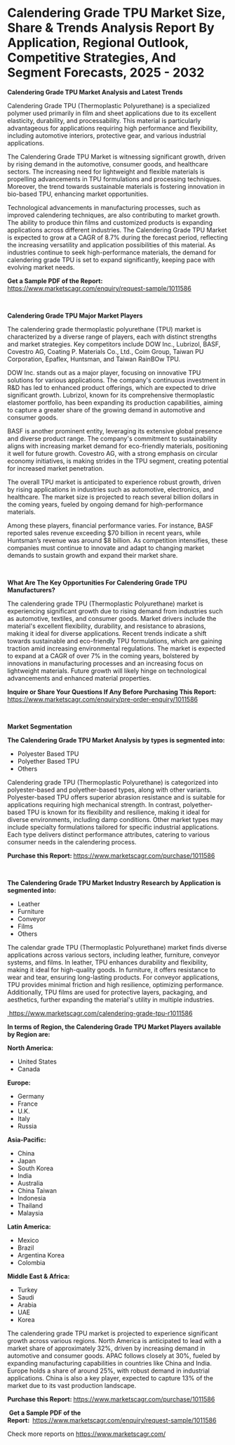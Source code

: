 <p><h1>Calendering Grade TPU Market Size, Share & Trends Analysis Report By Application, Regional Outlook, Competitive Strategies, And Segment Forecasts, 2025 - 2032</h1></p><p><strong>Calendering Grade TPU Market Analysis and Latest Trends</strong></p>
<p><p>Calendering Grade TPU (Thermoplastic Polyurethane) is a specialized polymer used primarily in film and sheet applications due to its excellent elasticity, durability, and processability. This material is particularly advantageous for applications requiring high performance and flexibility, including automotive interiors, protective gear, and various industrial applications.</p><p>The Calendering Grade TPU Market is witnessing significant growth, driven by rising demand in the automotive, consumer goods, and healthcare sectors. The increasing need for lightweight and flexible materials is propelling advancements in TPU formulations and processing techniques. Moreover, the trend towards sustainable materials is fostering innovation in bio-based TPU, enhancing market opportunities.</p><p>Technological advancements in manufacturing processes, such as improved calendering techniques, are also contributing to market growth. The ability to produce thin films and customized products is expanding applications across different industries. The Calendering Grade TPU Market is expected to grow at a CAGR of 8.7% during the forecast period, reflecting the increasing versatility and application possibilities of this material. As industries continue to seek high-performance materials, the demand for calendering grade TPU is set to expand significantly, keeping pace with evolving market needs.</p></p>
<p><strong>Get a Sample PDF of the Report:&nbsp;</strong> <a href="https://www.marketscagr.com/enquiry/request-sample/1011586?utm_campaign=1848&utm_medium=2&utm_source=Github&utm_content=ia&utm_term=05022025&utm_id=calendering-grade-tpu">https://www.marketscagr.com/enquiry/request-sample/1011586</a></p>
<p>&nbsp;</p>
<p><strong>Calendering Grade TPU Major Market Players</strong></p>
<p><p>The calendering grade thermoplastic polyurethane (TPU) market is characterized by a diverse range of players, each with distinct strengths and market strategies. Key competitors include DOW Inc., Lubrizol, BASF, Covestro AG, Coating P. Materials Co., Ltd., Coim Group, Taiwan PU Corporation, Epaflex, Huntsman, and Taiwan RainBOw TPU.</p><p>DOW Inc. stands out as a major player, focusing on innovative TPU solutions for various applications. The company's continuous investment in R&D has led to enhanced product offerings, which are expected to drive significant growth. Lubrizol, known for its comprehensive thermoplastic elastomer portfolio, has been expanding its production capabilities, aiming to capture a greater share of the growing demand in automotive and consumer goods.</p><p>BASF is another prominent entity, leveraging its extensive global presence and diverse product range. The company's commitment to sustainability aligns with increasing market demand for eco-friendly materials, positioning it well for future growth. Covestro AG, with a strong emphasis on circular economy initiatives, is making strides in the TPU segment, creating potential for increased market penetration.</p><p>The overall TPU market is anticipated to experience robust growth, driven by rising applications in industries such as automotive, electronics, and healthcare. The market size is projected to reach several billion dollars in the coming years, fueled by ongoing demand for high-performance materials.</p><p>Among these players, financial performance varies. For instance, BASF reported sales revenue exceeding $70 billion in recent years, while Huntsman’s revenue was around $8 billion. As competition intensifies, these companies must continue to innovate and adapt to changing market demands to sustain growth and expand their market share.</p></p>
<p>&nbsp;</p>
<p><strong>What Are The Key Opportunities For Calendering Grade TPU Manufacturers?</strong></p>
<p><p>The calendering grade TPU (Thermoplastic Polyurethane) market is experiencing significant growth due to rising demand from industries such as automotive, textiles, and consumer goods. Market drivers include the material's excellent flexibility, durability, and resistance to abrasions, making it ideal for diverse applications. Recent trends indicate a shift towards sustainable and eco-friendly TPU formulations, which are gaining traction amid increasing environmental regulations. The market is expected to expand at a CAGR of over 7% in the coming years, bolstered by innovations in manufacturing processes and an increasing focus on lightweight materials. Future growth will likely hinge on technological advancements and enhanced material properties.</p></p>
<p><strong>Inquire or Share Your Questions If Any Before Purchasing This Report:</strong> <a href="https://www.marketscagr.com/enquiry/pre-order-enquiry/1011586?utm_campaign=1848&utm_medium=2&utm_source=Github&utm_content=ia&utm_term=05022025&utm_id=calendering-grade-tpu">https://www.marketscagr.com/enquiry/pre-order-enquiry/1011586</a></p>
<p>&nbsp;</p>
<p><strong>Market Segmentation</strong></p>
<p><strong>The Calendering Grade TPU Market Analysis by types is segmented into:</strong></p>
<p><ul><li>Polyester Based TPU</li><li>Polyether Based TPU</li><li>Others</li></ul></p>
<p><p>Calendering grade TPU (Thermoplastic Polyurethane) is categorized into polyester-based and polyether-based types, along with other variants. Polyester-based TPU offers superior abrasion resistance and is suitable for applications requiring high mechanical strength. In contrast, polyether-based TPU is known for its flexibility and resilience, making it ideal for diverse environments, including damp conditions. Other market types may include specialty formulations tailored for specific industrial applications. Each type delivers distinct performance attributes, catering to various consumer needs in the calendering process.</p></p>
<p><strong>Purchase this Report:&nbsp;</strong><a href="https://www.marketscagr.com/purchase/1011586?utm_campaign=1848&utm_medium=2&utm_source=Github&utm_content=ia&utm_term=05022025&utm_id=calendering-grade-tpu">https://www.marketscagr.com/purchase/1011586</a></p>
<p>&nbsp;</p>
<p><strong>The Calendering Grade TPU Market Industry Research by Application is segmented into:</strong></p>
<p><ul><li>Leather</li><li>Furniture</li><li>Conveyor</li><li>Films</li><li>Others</li></ul></p>
<p><p>The calendar grade TPU (Thermoplastic Polyurethane) market finds diverse applications across various sectors, including leather, furniture, conveyor systems, and films. In leather, TPU enhances durability and flexibility, making it ideal for high-quality goods. In furniture, it offers resistance to wear and tear, ensuring long-lasting products. For conveyor applications, TPU provides minimal friction and high resilience, optimizing performance. Additionally, TPU films are used for protective layers, packaging, and aesthetics, further expanding the material's utility in multiple industries.</p></p>
<p><a href="https://www.marketscagr.com/calendering-grade-tpu-r1011586?utm_campaign=1848&utm_medium=2&utm_source=Github&utm_content=ia&utm_term=05022025&utm_id=calendering-grade-tpu">&nbsp;https://www.marketscagr.com/calendering-grade-tpu-r1011586</a></p>
<p><strong>In terms of Region, the Calendering Grade TPU Market Players available by Region are:</strong></p>
<p>
    <p> <strong> North America: </strong>
        <ul>
            <li>United States</li>
            <li>Canada</li>
        </ul>
        </p> 
    <p> <strong> Europe: </strong>
        <ul>
            <li>Germany</li>
            <li>France</li>
            <li>U.K.</li>
            <li>Italy</li>
            <li>Russia</li>
        </ul>
        </p> 
    <p> <strong> Asia-Pacific: </strong>
        <ul>
            <li>China</li>
            <li>Japan</li>
            <li>South Korea</li>
            <li>India</li>
            <li>Australia</li>
            <li>China Taiwan</li>
            <li>Indonesia</li>
            <li>Thailand</li>
            <li>Malaysia</li>
        </ul>
        </p> 
    <p> <strong> Latin America: </strong>
        <ul>
            <li>Mexico</li>
            <li>Brazil</li>
            <li>Argentina Korea</li>
            <li>Colombia</li>
        </ul>
        </p> 
    <p> <strong> Middle East & Africa: </strong>
        <ul>
            <li>Turkey</li>
            <li>Saudi</li>
            <li>Arabia</li>
            <li>UAE</li>
            <li>Korea</li>
        </ul>
    </p>
    </p>
<p><p>The calendering grade TPU market is projected to experience significant growth across various regions. North America is anticipated to lead with a market share of approximately 32%, driven by increasing demand in automotive and consumer goods. APAC follows closely at 30%, fueled by expanding manufacturing capabilities in countries like China and India. Europe holds a share of around 25%, with robust demand in industrial applications. China is also a key player, expected to capture 13% of the market due to its vast production landscape.</p></p>
<p><strong>Purchase this Report: </strong><a href="https://www.marketscagr.com/purchase/1011586?utm_campaign=1848&utm_medium=2&utm_source=Github&utm_content=ia&utm_term=05022025&utm_id=calendering-grade-tpu">https://www.marketscagr.com/purchase/1011586</a></p>
<p>&nbsp;<strong>Get a Sample PDF of the Report:&nbsp;&nbsp;</strong><a href="https://www.marketscagr.com/enquiry/request-sample/1011586?utm_campaign=1848&utm_medium=2&utm_source=Github&utm_content=ia&utm_term=05022025&utm_id=calendering-grade-tpu">https://www.marketscagr.com/enquiry/request-sample/1011586</a></p>
<p><strong></strong></p>
<p>Check more reports on <a href="https://www.marketscagr.com/?utm_campaign=1848&utm_medium=2&utm_source=Github&utm_content=ia&utm_term=05022025&utm_id=calendering-grade-tpu">https://www.marketscagr.com/</a></p>